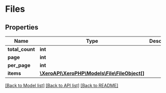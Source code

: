 # Files

## Properties
Name | Type | Description | Notes
------------ | ------------- | ------------- | -------------
**total_count** | **int** |  | [optional] 
**page** | **int** |  | [optional] 
**per_page** | **int** |  | [optional] 
**items** | [**\XeroAPI\XeroPHP\Models\File\FileObject[]**](FileObject.md) |  | [optional] 

[[Back to Model list]](../README.md#documentation-for-models) [[Back to API list]](../README.md#documentation-for-api-endpoints) [[Back to README]](../README.md)


